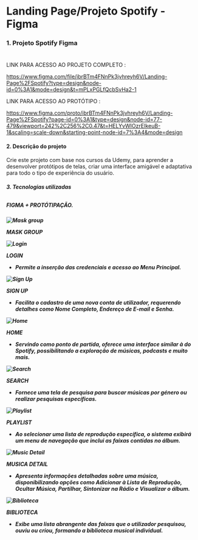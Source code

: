 # Landing Page/Projeto Spotify - Figma

<h3> 1. Projeto Spotify Figma<h1></h3> 

<LINKS>

LINK PARA ACESSO AO PROJETO COMPLETO :

https://www.figma.com/file/ibrBTm4FNnPk3jvhreyh6V/Landing-Page%2FSpotify?type=design&node-id=0%3A1&mode=design&t=mPLxPGLfQcbSvHa2-1

LINK PARA ACESSO AO PROTÓTIPO :

https://www.figma.com/proto/ibrBTm4FNnPk3jvhreyh6V/Landing-Page%2FSpotify?page-id=0%3A1&type=design&node-id=77-479&viewport=242%2C256%2C0.47&t=HELYvWIOzrEIkeuB-1&scaling=scale-down&starting-point-node-id=7%3A4&mode=design


<h4> 2. Descrição do projeto<h4></h4>

<p>Crie este projeto com base nos cursos da Udemy, para aprender a desenvolver protótipos de telas, criar uma interface amigável e adaptativa para todo o tipo de experiência do usuário. <p></p>



<h5>3. Tecnologias utilizadas
<br><br>

  FIGMA + PROTÓTIPAÇÃO. <h5>



![Mask group](https://github.com/larissatendzigolski/projeto-figma/assets/88748709/203ade71-ac67-4b33-8565-50250c54d347)

MASK GROUP

![Login](https://github.com/larissatendzigolski/projeto-figma/assets/88748709/0f9989b0-2f33-43dc-b0b1-1ee97db0b38a)


LOGIN
- Permite a inserção das credenciais e acesso ao Menu Principal.


![Sign Up](https://github.com/larissatendzigolski/projeto-figma/assets/88748709/20f9baa0-8e92-437a-8a01-82394f2e64c3)


SIGN UP
- Facilita o cadastro de uma nova conta de utilizador, requerendo detalhes como Nome Completo, Endereço de E-mail e Senha.


![Home](https://github.com/larissatendzigolski/projeto-figma/assets/88748709/f94973a0-11d8-413d-9872-60b44480e73b)


HOME
- Servindo como ponto de partida, oferece uma interface similar à do Spotify, possibilitando a exploração de músicas, podcasts e muito mais.


![Search](https://github.com/larissatendzigolski/projeto-figma/assets/88748709/af1c5b0b-ed20-43aa-a790-379566f191c2)


SEARCH 
- Fornece uma tela de pesquisa para buscar músicas por género ou realizar pesquisas específicas.


![Playlist](https://github.com/larissatendzigolski/projeto-figma/assets/88748709/bf0c0fd6-6fa6-42e3-b862-9aeb2f100faf)


PLAYLIST
- Ao selecionar uma lista de reprodução específica, o sistema exibirá um menu de navegação que inclui as faixas contidas no álbum.


![Music Detail](https://github.com/larissatendzigolski/projeto-figma/assets/88748709/f305f2d1-f3d2-47ca-b6a4-8ab5311bd633)


MUSICA DETAIL
- Apresenta informações detalhadas sobre uma música, disponibilizando opções como Adicionar à Lista de Reprodução, Ocultar Música, Partilhar, Sintonizar na Rádio e Visualizar o álbum. 


![Biblioteca](https://github.com/larissatendzigolski/projeto-figma/assets/88748709/a0eb2394-54fb-4528-b7c6-3c220654dd62)


BIBLIOTECA
- Exibe uma lista abrangente das faixas que o utilizador pesquisou, ouviu ou criou, formando a biblioteca musical individual.





